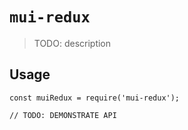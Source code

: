 # `mui-redux`

> TODO: description

## Usage

```
const muiRedux = require('mui-redux');

// TODO: DEMONSTRATE API
```
